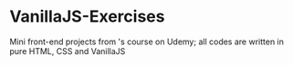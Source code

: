 # VanillaJS-Exercises
Mini front-end projects from 's course on Udemy; all codes are written in pure HTML, CSS and VanillaJS
